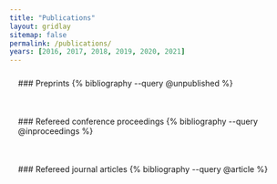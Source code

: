 ```yaml
---
title: "Publications"
layout: gridlay
sitemap: false
permalink: /publications/
years: [2016, 2017, 2018, 2019, 2020, 2021]
---
```


<style>
.jumbotron{
    padding:3%;
    padding-bottom:10px;
    padding-top:10px;
    margin-top:10px;
    margin-bottom:30px;
}
</style>

<div class="jumbotron">
### Preprints
{% bibliography --query @unpublished %}
</div>


<div class="jumbotron">
### Refereed conference proceedings
{% bibliography --query @inproceedings %}
</div>


<div class="jumbotron">
### Refereed journal articles
{% bibliography --query @article %}
</div>
